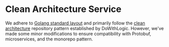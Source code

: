 # Clean Architecture Service
We adhere to [Golang standard layout](https://github.com/golang-standards/project-layout) and primarily follow the
[clean architecture](https://github.com/DoWithLogic/golang-clean-architecture) repository pattern established by
DoWithLogic. However, we've made some minor modifications to ensure compatibility with Protobuf, microservices, and the
monorepo pattern.
